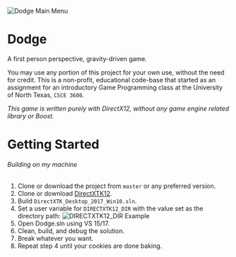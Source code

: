 
![Dodge Main Menu](http://cdn.mistad.net/487830.png)
# Dodge
A first person perspective, gravity-driven game.

You may use any portion of this project for your own use, without the need for credit.
This is a non-profit, educational code-base that started as an assignment for an introductory Game Programming class at the University of North Texas, `CSCE 3600`.

_This game is written purely with DirectX12, without any game engine related library or Boost._

# Getting Started
###### Building on my machine
1. Clone or download the project from `master` or any preferred version.
2. Clone or download [DirectXTK12](https://github.com/Microsoft/DirectXTK12).
3. Build `DirectXTK_Desktop_2017_Win10.sln`.
4. Set a user variable for `DIRECTXTK12_DIR` with the value set as the directory path: ![DIRECTXTK12_DIR Example](http://cdn.mistad.net/662358.png)
2. Open Dodge.sln using VS 15/17.
3. Clean, build, and debug the solution.
4. Break whatever you want.
5. Repeat step 4 until your cookies are done baking.
